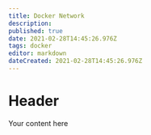 ```yaml
---
title: Docker Network
description: 
published: true
date: 2021-02-28T14:45:26.976Z
tags: docker
editor: markdown
dateCreated: 2021-02-28T14:45:26.976Z
---
```


# Header
Your content here
